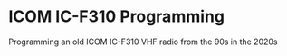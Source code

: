 # ICOM IC-F310 Programming

Programming an old ICOM IC-F310 VHF radio from the 90s in the 2020s





